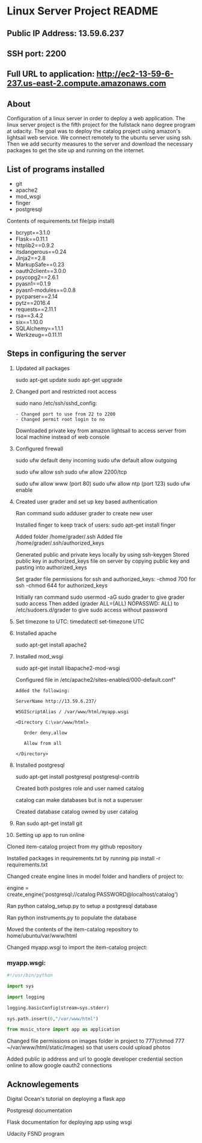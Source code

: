 # Linux Server Project README


## Public IP Address: 13.59.6.237

## SSH port: 2200

## Full URL to application: http://ec2-13-59-6-237.us-east-2.compute.amazonaws.com

## About

Configuration of a linux server in order to deploy a web application.
The linux server project is the fifth project for the fullstack nano degree program at udacity. The goal was to deploy the catalog project using amazon's lightsail web service. We connect remotely to the ubuntu server using ssh. Then we add security measures to the server and download the necessary packages to get the site up and running on the internet.

## List of programs installed

- git
- apache2
- mod_wsgi
- finger
- postgresql

Contents of requirements.txt file(pip install)

   - bcrypt==3.1.0
   - Flask==0.11.1
   - httplib2==0.9.2
   - itsdangerous==0.24
   - Jinja2==2.8
   - MarkupSafe==0.23
   - oauth2client==3.0.0
   - psycopg2==2.6.1
   - pyasn1==0.1.9
   - pyasn1-modules==0.0.8
   - pycparser==2.14
   - pytz==2016.4
   - requests==2.11.1
   - rsa==3.4.2
   - six==1.10.0
   - SQLAlchemy==1.1.1
   - Werkzeug==0.11.11



## Steps in configuring the server

1. Updated all packages

   sudo apt-get update
   sudo apt-get upgrade

2. Changed port and restricted root access

   sudo nano /etc/ssh/sshd_config:

       - Changed port to use from 22 to 2200
       - Changed permit root login to no

    Downloaded private key from amazon lightsail to access server from local machine instead of web console

3. Configured firewall

   sudo ufw default deny incoming
   sudo ufw default allow outgoing

   sudo ufw allow ssh
   sudo ufw allow 2200/tcp

   sudo ufw allow www  (port 80)
   sudo ufw allow ntp  (port 123)
   sudo ufw enable

4. Created user grader and set up key based authentication

   Ran command sudo adduser grader to create new user

   Installed finger to keep track of users: sudo apt-get install finger

   Added folder /home/grader/.ssh
   Added file /home/grader/.ssh/authorized_keys

   Generated public and private keys locally by using ssh-keygen
   Stored public key in authorized_keys file on server by copying public  key and pasting into authorized_keys

   Set grader file permissions for ssh and authorized_keys:
   -chmod 700 for ssh
   -chmod 644 for authorized_keys

   Initially ran command sudo usermod -aG sudo grader to give grader sudo  access
   Then added (grader ALL=(ALL) NOPASSWD: ALL) to /etc/sudoers.d/grader to give sudo access without password

6. Set timezone to UTC: timedatectl set-timezone UTC

7. Installed apache

   sudo apt-get install apache2

8. Installed mod_wsgi

   sudo apt-get install libapache2-mod-wsgi

   Configured file in /etc/apache2/sites-enabled/000-default.conf"

       Added the following:

   ```
   ServerName http://13.59.6.237/

   WSGIScriptAlias / /var/www/html/myapp.wsgi

   <Directory C:\var/www/html>

      Order deny,allow

      Allow from all

   </Directory>

   ```

9. Installed postgresql

   sudo apt-get install postgresql postgresql-contrib

   Created both postgres role and user named catalog

   catalog can make databases but is not a superuser

   Created database catalog owned by user catalog


10. Ran sudo apt-get install git


11. Setting up app to run online

   Cloned item-catalog project from  my github repository

   Installed packages in requirements.txt by running pip install -r requirements.txt

   Changed create engine lines in model folder and handlers of project to:

   engine = create_engine('postgresql://catalog:PASSWORD@localhost/catalog')

   Ran python catalog_setup.py to setup a postgresql database

   Ran python instruments.py to populate the database

   Moved the contents of the item-catalog repository to home/ubuntu/var/www/html

   Changed myapp.wsgi to import the item-catalog project:

   ### myapp.wsgi:

   ``` python
   #!/usr/bin/python

   import sys

   import logging

   logging.basicConfig(stream=sys.stderr)

   sys.path.insert(0,"/var/www/html")

   from music_store import app as application

   ```

   Changed file permissions on images folder in project to 777(chmod 777 ~/var/www/html/static/images) so that users could upload photos

   Added public ip address and url to google developer credential section online to allow google oauth2 connections

## Acknowlegements

   Digital Ocean's tutorial on deploying a flask app

   Postgresql documentation

   Flask documentation for deploying app using wsgi

   Udacity FSND program

